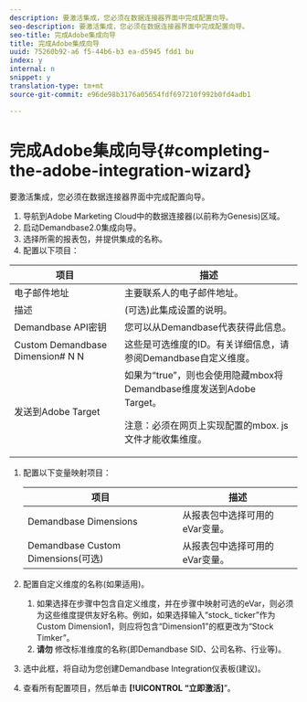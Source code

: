 ```yaml
---
description: 要激活集成，您必须在数据连接器界面中完成配置向导。
seo-description: 要激活集成，您必须在数据连接器界面中完成配置向导。
seo-title: 完成Adobe集成向导
title: 完成Adobe集成向导
uuid: 75260b92-a6 f5-44b6-b3 ea-d5945 fdd1 bu
index: y
internal: n
snippet: y
translation-type: tm+mt
source-git-commit: e96de98b3176a05654fdf697210f992b0fd4adb1

---
```



# 完成Adobe集成向导{#completing-the-adobe-integration-wizard}

要激活集成，您必须在数据连接器界面中完成配置向导。

1. 导航到Adobe Marketing Cloud中的数据连接器(以前称为Genesis)区域。
1. 启动Demandbase2.0集成向导。
1. 选择所需的报表包，并提供集成的名称。
1. 配置以下项目：

<table id="table_8D60DC7C48C144DC9934749E7F9F65FF"> 
 <thead> 
  <tr> 
   <th colname="col1" class="entry"> 项目 </th> 
   <th colname="col2" class="entry"> 描述 </th> 
  </tr>
 </thead>
 <tbody> 
  <tr> 
   <td colname="col1"> 电子邮件地址 </td> 
   <td colname="col2"> 主要联系人的电子邮件地址。 </td> 
  </tr> 
  <tr> 
   <td colname="col1"> 描述 </td> 
   <td colname="col2"> (可选)此集成设置的说明。 </td> 
  </tr> 
  <tr> 
   <td colname="col1"> Demandbase API密钥 </td> 
   <td colname="col2"> 您可以从Demandbase代表获得此信息。 </td> 
  </tr> 
  <tr> 
   <td colname="col1"> Custom Demandbase Dimension# N N </td> 
   <td colname="col2"> 这些是可选维度的ID。有关详细信息，请参阅Demandbase自定义维度。 </td> 
  </tr> 
  <tr> 
   <td colname="col1"> 发送到Adobe Target </td> 
   <td colname="col2">如果为“true”，则也会使用隐藏mbox将Demandbase维度发送到Adobe Target。 <p>注意：必须在网页上实现配置的mbox. js文件才能收集维度。 </p> </td> 
  </tr> 
 </tbody> 
</table>

1. 配置以下变量映射项目：

   | 项目 | 描述 |
   |---|---|
   | Demandbase Dimensions | 从报表包中选择可用的eVar变量。 |
   | Demandbase Custom Dimensions(可选) | 从报表包中选择可用的eVar变量。 |

1. 配置自定义维度的名称(如果适用)。

   1. 如果选择在步骤中包含自定义维度，并在步骤中映射可选的eVar，则必须为这些维度提供友好名称。例如，如果选择输入“stock_ ticker”作为Custom Dimension1，则应将包含“Dimension1”的框更改为“Stock Timker”。
   1. **请勿** 修改标准维度的名称(即Demandbase SID、公司名称、行业等)。

1. 选中此框，将自动为您创建Demandbase Integration仪表板(建议)。
1. 查看所有配置项目，然后单击 **[!UICONTROL “立即激活]**”。


